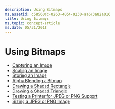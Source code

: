 ```yaml
---
description: Using Bitmaps
ms.assetid: c58560dc-0263-4054-9230-aa6c3a82a016
title: Using Bitmaps
ms.topic: concept-article
ms.date: 05/31/2018
---
```


# Using Bitmaps

-   [Capturing an Image](capturing-an-image.md)
-   [Scaling an Image](scaling-an-image.md)
-   [Storing an Image](storing-an-image.md)
-   [Alpha Blending a Bitmap](alpha-blending-a-bitmap.md)
-   [Drawing a Shaded Rectangle](drawing-a-shaded-rectangle.md)
-   [Drawing a Shaded Triangle](drawing-a-shaded-triangle.md)
-   [Testing a Printer for JPEG or PNG Support](testing-a-printer-for-jpeg-or-png-support.md)
-   [Sizing a JPEG or PNG Image](sizing-a-jpeg-or-png-image.md)

 

 




